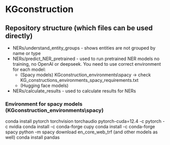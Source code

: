 # KGconstruction

## Repository structure (which files can be used directly)
- NERs/understand_entity_groups - shows entities are not grouped by name or type
- NERs/predict_NER_pretrained - used to run pretrained NER models no training, no OpenAI or deepseek. You need to use correct environment for each model:
  - (Spacy models) KGconstruction_environments\spacy -> check KG_constructions_environments_spacy_requirements.txt
  - (Hugging face models)
- NERs/calculate_results - used to calculate results for NERs


### Environment for spacy models (KGconstruction_environments\spacy)
conda install pytorch torchvision torchaudio pytorch-cuda=12.4 -c pytorch -c nvidia
conda install -c conda-forge cupy
conda install -c conda-forge spacy
python -m spacy download en_core_web_trf (and other models as well)
conda install pandas 